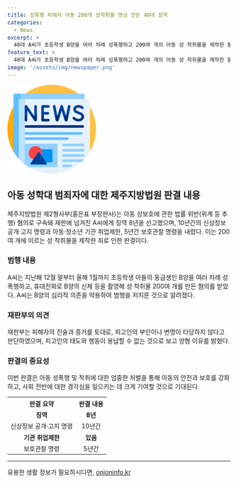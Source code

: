 ```yaml
---
title: 성폭행 피해자 아동 200개 성착취물 영상 만든 40대 징역
categories:
  - News
excerpt: >
  40대 A씨가 초등학생 B양을 여러 차례 성폭행하고 200여 개의 아동 성 착취물을 제작한 혐의로 제주지방법원에서 징역 8년 선고 받았다. A씨에겐 10년간의 신상정보 공개·고지 명령과 아동·청소년 기관 취업제한, 5년간 보호관찰도 명령됐다. A씨는 처음에 혐의를 부인했지만 휴대전화 포렌식을 통해 복원된 성 착취물로 뒤늦게 범행을 인정한 것으로 전해졌다. 재판부는 A씨의 변명을 납득할 수 없다며 범행을 반성하지 않고 있다고 밝혔다. (단어 수: 111)
feature_text: >
  40대 A씨가 초등학생 B양을 여러 차례 성폭행하고 200여 개의 아동 성 착취물을 제작한 혐의로 제주지방법원에서 징역 8년 선고 받았다. A씨에겐 10년간의 신상정보 공개·고지 명령과 아동·청소년 기관 취업제한, 5년간 보호관찰도 명령됐다. A씨는 처음에 혐의를 부인했지만 휴대전화 포렌식을 통해 복원된 성 착취물로 뒤늦게 범행을 인정한 것으로 전해졌다. 재판부는 A씨의 변명을 납득할 수 없다며 범행을 반성하지 않고 있다고 밝혔다. (단어 수: 111)
image: '/assets/img/newspaper.png'
---
```


<p><img src="/assets/img/newspaper.png" alt="kimp 속보" /></p>

<h2 data-ke-size="size26">아동 성학대 범죄자에 대한 제주지방법원 판결 내용</h2>

<p data-ke-size="size16">제주지방법원 제2형사부(홍은표 부장판사)는 아동 성보호에 관한 법률 위반(위계 등 추행) 혐의로 구속돼 재판에 넘겨진 A씨에게 징역 8년을 선고했으며, 10년간의 신상정보 공개·고지 명령과 아동·청소년 기관 취업제한, 5년간 보호관찰 명령을 내렸다. 이는 200여 개에 이르는 성 착취물을 제작한 죄로 인한 판결이다.</p>

<h3>범행 내용</h3>

<p data-ke-size="size16">A씨는 지난해 12월 말부터 올해 1월까지 초등학생 아들의 동급생인 B양을 여러 차례 성폭행하고, 휴대전화로 B양의 신체 등을 촬영해 성 착취물 200여 개를 만든 혐의를 받았다. A씨는 B양의 심리적 의존을 악용하여 범행을 저지른 것으로 알려졌다.</p>

<h3>재판부의 의견</h3>

<p data-ke-size="size16">재판부는 피해자의 진술과 증거를 토대로, 피고인의 부인이나 변명이 타당하지 않다고 판단하였으며, 피고인의 태도와 행동이 용납할 수 없는 것으로 보고 양형 이유를 밝혔다.</p>

<h3>판결의 중요성</h3>

<p data-ke-size="size16">이번 판결은 아동 성폭행 및 착취에 대한 엄중한 처벌을 통해 아동의 안전과 보호를 강화하고, 사회 전반에 대한 경각심을 일으키는 데 크게 기여할 것으로 기대된다.</p>

<table>
  <tr>
    <th>판결 요약</th>
    <th>판결 내용</th>
  </tr>
  <tr>
    <td style="text-align: center; height: 17px;"><b>징역</b></td>
    <td style="text-align: center; height: 17px;"><b>8년</b></td>
  </tr>
  <tr>
    <td style="text-align: center; height: 17px;">신상정보 공개·고지 명령</td>
    <td style="text-align: center; height: 17px;">10년간</td>
  </tr>
  <tr>
    <td style="text-align: center; height: 17px;"><b>기관 취업제한</b></td>
    <td style="text-align: center; height: 17px;"><b>있음</b></td>
  </tr>
  <tr>
    <td style="text-align: center; height: 17px;">보호관찰 명령</td>
    <td style="text-align: center; height: 17px;">5년간</td>
  </tr>
</table>

<hr>
유용한 생활 정보가 필요하시다면, <a href="https://onioninfo.kr" rel="dofollow">onioninfo.kr</a>


